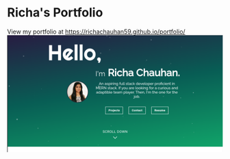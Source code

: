 # Richa's Portfolio

View my portfolio at https://richachauhan59.github.io/portfolio/
![alt text](https://github.com/richachauhan59/portfolio/blob/master/portfolio.png?raw=true)
